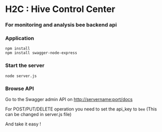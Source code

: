#  H2C : Hive Control Center 
### For monitoring and analysis bee backend api

### Application
```
npm install
npm install swagger-node-express
```

### Start the server
```
node server.js
```

### Browse API
Go to the Swagger admin API on [http://servername:port/docs](http://localhost:3300/docs) 

For POST/PUT/DELETE operation you need to set the api_key to `bee` (This can be changed in server.js file)

And take it easy !